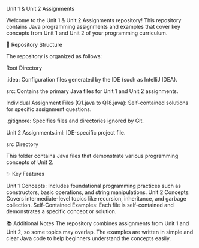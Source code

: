 Unit 1 & Unit 2 Assignments

Welcome to the Unit 1 & Unit 2 Assignments repository! This repository contains Java programming assignments and examples that cover key concepts from Unit 1 and Unit 2 of your programming curriculum.

📂 Repository Structure

The repository is organized as follows:

Root Directory

.idea: Configuration files generated by the IDE (such as IntelliJ IDEA).

src: Contains the primary Java files for Unit 1 and Unit 2 assignments.

Individual Assignment Files (Q1.java to Q18.java): Self-contained solutions for specific assignment questions.

.gitignore: Specifies files and directories ignored by Git.

Unit 2 Assignments.iml: IDE-specific project file.

src Directory

This folder contains Java files that demonstrate various programming concepts of Unit 2. 



✨ Key Features

Unit 1 Concepts: Includes foundational programming practices such as constructors, basic operations, and string manipulations.
Unit 2 Concepts: Covers intermediate-level topics like recursion, inheritance, and garbage collection.
Self-Contained Examples: Each file is self-contained and demonstrates a specific concept or solution.


📚 Additional Notes
The repository combines assignments from Unit 1 and Unit 2, so some topics may overlap.
The examples are written in simple and clear Java code to help beginners understand the concepts easily.
